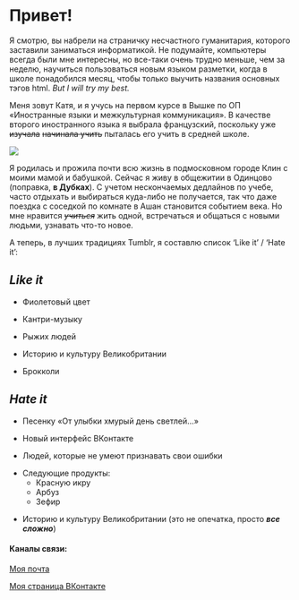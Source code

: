 # Привет!
Я смотрю, вы набрели на страничку несчастного гуманитария, которого заставили заниматься информатикой. Не подумайте, компьютеры всегда были мне интересны, но все-таки очень трудно меньше, чем за неделю, научиться пользоваться новым языком разметки, когда в школе понадобился месяц, чтобы только выучить названия основных тэгов html. *But I will try my best.*

Меня зовут Катя, и я учусь на первом курсе в Вышке по ОП «Иностранные языки и межкультурная коммуникация». В качестве второго иностранного языка я выбрала французский, поскольку уже ~~изучала~~  ~~начинала учить~~ пыталась его учить в средней школе. 

![]( https://github.com/ekaterinasmirnova1712/hw1/blob/master/UNBX-NL7xMY.jpg)

Я родилась и прожила почти всю жизнь в подмосковном городе Клин с моими мамой и бабушкой. Сейчас я живу в общежитии в Одинцово (поправка, **в Дубках**). С учетом нескончаемых дедлайнов по учебе, часто отдыхать и выбираться куда-либо не получается, так что даже поездка с соседкой по комнате в Ашан становится событием века. Но мне нравится *~~учиться~~* жить одной, встречаться и общаться с новыми людьми, узнавать что-то новое. 

А теперь, в лучших традициях Tumblr, я составлю список ‘Like it’ / ‘Hate it’:
## ***Like it***
+ Фиолетовый цвет
- Кантри-музыку
+ Рыжих людей
- Историю и культуру Великобритании
+ Брокколи
## ***Hate it***
+ Песенку «От улыбки хмурый день светлей…»
- Новый интерфейс ВКонтакте
+ Людей, которые не умеют признавать свои ошибки
- Следующие продукты:
	- Красную икру
	* Арбуз
	- Зефир
+ Историю и культуру Великобритании (это не опечатка, просто ___все сложно___)

#### Каналы связи:
[Моя почта](mailto:evsmirnova_3@edu.hse.ru ":)")

[Моя страница ВКонтакте](https://vk.com/ka008 ":)))")

